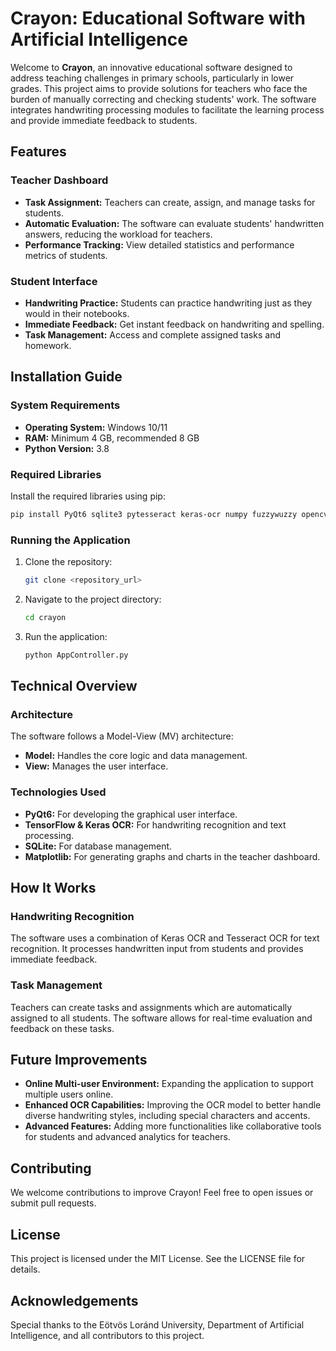 # Crayon: Educational Software with Artificial Intelligence

Welcome to **Crayon**, an innovative educational software designed to address teaching challenges in primary schools, particularly in lower grades. This project aims to provide solutions for teachers who face the burden of manually correcting and checking students' work. The software integrates handwriting processing modules to facilitate the learning process and provide immediate feedback to students.

## Features

### Teacher Dashboard
- **Task Assignment:** Teachers can create, assign, and manage tasks for students.
- **Automatic Evaluation:** The software can evaluate students' handwritten answers, reducing the workload for teachers.
- **Performance Tracking:** View detailed statistics and performance metrics of students.

### Student Interface
- **Handwriting Practice:** Students can practice handwriting just as they would in their notebooks.
- **Immediate Feedback:** Get instant feedback on handwriting and spelling.
- **Task Management:** Access and complete assigned tasks and homework.

## Installation Guide

### System Requirements
- **Operating System:** Windows 10/11
- **RAM:** Minimum 4 GB, recommended 8 GB
- **Python Version:** 3.8

### Required Libraries
Install the required libraries using pip:
```sh
pip install PyQt6 sqlite3 pytesseract keras-ocr numpy fuzzywuzzy opencv-python unidecode bcrypt matplotlib
```

### Running the Application
1. Clone the repository:
    ```sh
    git clone <repository_url>
    ```
2. Navigate to the project directory:
    ```sh
    cd crayon
    ```
3. Run the application:
    ```sh
    python AppController.py
    ```

## Technical Overview

### Architecture
The software follows a Model-View (MV) architecture:
- **Model:** Handles the core logic and data management.
- **View:** Manages the user interface.

### Technologies Used
- **PyQt6:** For developing the graphical user interface.
- **TensorFlow & Keras OCR:** For handwriting recognition and text processing.
- **SQLite:** For database management.
- **Matplotlib:** For generating graphs and charts in the teacher dashboard.

## How It Works

### Handwriting Recognition
The software uses a combination of Keras OCR and Tesseract OCR for text recognition. It processes handwritten input from students and provides immediate feedback.

### Task Management
Teachers can create tasks and assignments which are automatically assigned to all students. The software allows for real-time evaluation and feedback on these tasks.

## Future Improvements
- **Online Multi-user Environment:** Expanding the application to support multiple users online.
- **Enhanced OCR Capabilities:** Improving the OCR model to better handle diverse handwriting styles, including special characters and accents.
- **Advanced Features:** Adding more functionalities like collaborative tools for students and advanced analytics for teachers.

## Contributing
We welcome contributions to improve Crayon! Feel free to open issues or submit pull requests.

## License
This project is licensed under the MIT License. See the LICENSE file for details.

## Acknowledgements
Special thanks to the Eötvös Loránd University, Department of Artificial Intelligence, and all contributors to this project.
